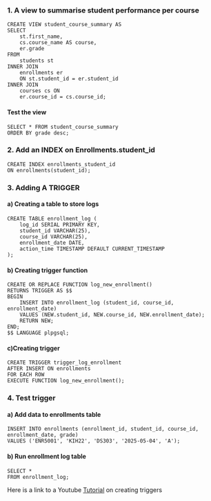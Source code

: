 ### 1. A view to summarise student performance per course
```TSQL
CREATE VIEW student_course_summary AS
SELECT 
    st.first_name,
    cs.course_name AS course,
    er.grade
FROM 
    students st
INNER JOIN 
    enrollments er 
    ON st.student_id = er.student_id
INNER JOIN 
    courses cs ON 
    er.course_id = cs.course_id;
```

#### Test the view
```TSQL
SELECT * FROM student_course_summary
ORDER BY grade desc;
```

### 2. Add an INDEX on Enrollments.student_id
```TSQL
CREATE INDEX enrollments_student_id
ON enrollments(student_id);
```

### 3. Adding A TRIGGER
#### a) Creating a table to store logs
```TSQL
CREATE TABLE enrollment_log (
    log_id SERIAL PRIMARY KEY,
    student_id VARCHAR(25),
    course_id VARCHAR(25),
    enrollment_date DATE,
    action_time TIMESTAMP DEFAULT CURRENT_TIMESTAMP
);
```

#### b) Creating trigger function
```TSQL
CREATE OR REPLACE FUNCTION log_new_enrollment()
RETURNS TRIGGER AS $$
BEGIN
    INSERT INTO enrollment_log (student_id, course_id, enrollment_date)
    VALUES (NEW.student_id, NEW.course_id, NEW.enrollment_date);
    RETURN NEW;
END;
$$ LANGUAGE plpgsql;
```

#### c)Creating trigger
```TSQL
CREATE TRIGGER trigger_log_enrollment
AFTER INSERT ON enrollments
FOR EACH ROW
EXECUTE FUNCTION log_new_enrollment();
```


### 4. Test trigger
#### a) Add data to enrollments table
```TSQL
INSERT INTO enrollments (enrollment_id, student_id, course_id, enrollment_date, grade)
VALUES ('ENR5001', 'KIH22', 'DS303', '2025-05-04', 'A');
```

#### b) Run enrollment log table
```TSQL
SELECT *
FROM enrollment_log;
```

Here is a link to a Youtube [Tutorial](https://youtu.be/hTRr-tVVfZ4?si=j-WcQEzsNh05VztS) on creating triggers
